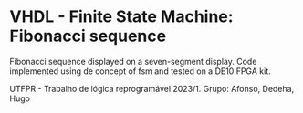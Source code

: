 # VHDL - Finite State Machine: Fibonacci sequence
Fibonacci sequence displayed on a seven-segment display. Code implemented using de concept of fsm and tested on a DE10 FPGA kit.

UTFPR - Trabalho de lógica reprogramável 2023/1. Grupo: Afonso, Dedeha, Hugo
